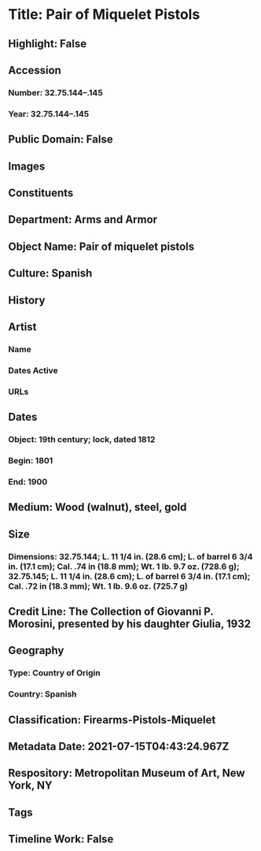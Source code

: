 # Title: Pair of Miquelet Pistols
## Highlight: False
## Accession
### Number: 32.75.144–.145
### Year: 32.75.144–.145
## Public Domain: False
## Images
## Constituents
## Department: Arms and Armor
## Object Name: Pair of miquelet pistols
## Culture: Spanish
## History
## Artist
### Name
### Dates Active
### URLs
## Dates
### Object: 19th century; lock, dated 1812
### Begin: 1801
### End: 1900
## Medium: Wood (walnut), steel, gold
## Size
### Dimensions: 32.75.144; L. 11 1/4 in. (28.6 cm); L. of barrel 6 3/4 in. (17.1 cm); Cal. .74 in (18.8 mm); Wt. 1 lb. 9.7 oz. (728.6 g); 32.75.145; L. 11 1/4 in. (28.6 cm); L. of barrel 6 3/4 in. (17.1 cm); Cal. .72 in (18.3 mm); Wt. 1 lb. 9.6 oz. (725.7 g)
## Credit Line: The Collection of Giovanni P. Morosini, presented by his daughter Giulia, 1932
## Geography
### Type: Country of Origin
### Country: Spanish
## Classification: Firearms-Pistols-Miquelet
## Metadata Date: 2021-07-15T04:43:24.967Z
## Respository: Metropolitan Museum of Art, New York, NY
## Tags
## Timeline Work: False